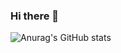 ### Hi there 👋
![Anurag's GitHub stats](https://github-readme-stats.vercel.app/api?username=Linus72&count_private=false&theme=transparent&show_icons=true)
<!--
**Linus72/Linus72** is a ✨ _special_ ✨ repository because its `README.md` (this file) appears on your GitHub profile.

Here are some ideas to get you started:

- 🔭 I’m currently working on ...
- 🌱 I’m currently learning ...
- 👯 I’m looking to collaborate on ...
- 🤔 I’m looking for help with ...
- 💬 Ask me about ...
- 📫 How to reach me: ...
- 😄 Pronouns: ...
- ⚡ Fun fact: ...
-->
